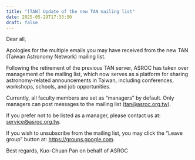```yaml
---
title: "[TAN] Update of the new TAN mailing list"
date: 2025-05-29T17:33:50
draft: false
---
```


Dear all,


Apologies for the multiple emails you may have received from the new TAN (Taiwan Astronomy Network) mailing list.

Following the retirement of the previous TAN server, ASROC has taken over management of the mailing list, which now serves as a platform for sharing astronomy-related announcements in Taiwan, including conferences, workshops, schools, and job opportunities.

Currently, all faculty members are set as “managers” by default. Only managers can post messages to the mailing list (tan@asroc.org.tw).


If you prefer not to be listed as a manager, please contact us at: service@asroc.org.tw.

If you wish to unsubscribe from the mailing list, you may click the “Leave group” button at: https://groups.google.com.


Best regards,
Kuo-Chuan Pan
on behalf of ASROC